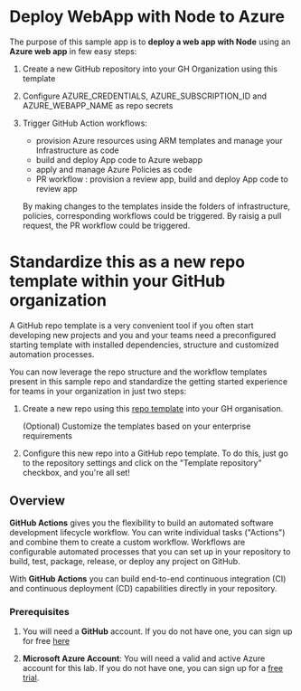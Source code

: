 # Deploy WebApp with Node to Azure

The purpose of this sample app is to **deploy a web app with Node** using an **Azure web app** in few easy steps:

1. Create a new GitHub repository into your GH Organization using this template 
1. Configure AZURE_CREDENTIALS, AZURE_SUBSCRIPTION_ID and AZURE_WEBAPP_NAME as repo secrets
1. Trigger GitHub Action workflows:
    - provision Azure resources using ARM templates and manage your Infrastructure as code
    - build and deploy App code to Azure webapp
    - apply and manage Azure Policies as code
    - PR workflow : provision a review app, build and deploy App code to review app
   
   By making changes to the templates inside the folders of infrastructure,  policies, corresponding workflows could be triggered. By raisig a pull request, the PR workflow could be triggered.

# Standardize this as a new repo template within your GitHub organization

A GitHub repo template is a very convenient tool if you often start developing new projects and you and your teams need a preconfigured starting template with installed dependencies, structure and customized automation processes.

You can now leverage the repo structure and the workflow templates present in this sample repo and standardize the getting started experience for teams in your organization in just two steps: 

1. Create a new repo using this [repo template](https://github.com/Azure-Samples/node_express_app/generate) into your GH organisation. 

   (Optional) Customize the templates based on your enterprise requirements

2. Configure this new repo into a GitHub repo template. To do this, just go to the repository settings and click on the "Template repository" checkbox, and you're all set!




## Overview

**GitHub Actions** gives you the flexibility to build an automated software development lifecycle workflow. You can write individual tasks ("Actions") and combine them to create a custom workflow. Workflows are configurable automated processes that you can set up in your repository to build, test, package, release, or deploy any project on GitHub.

With **GitHub Actions** you can build end-to-end continuous integration (CI) and continuous deployment (CD) capabilities directly in your repository. 

### Prerequisites

1. You will need a **GitHub** account. If you do not have one, you can sign up for free [here](https://github.com/join)

1. **Microsoft Azure Account**: You will need a valid and active Azure account for this lab. If you do not have one, you can sign up for a [free trial](https://azure.microsoft.com/en-us/free/).
